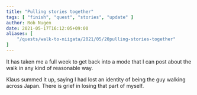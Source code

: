 ```yaml
---
title: "Pulling stories together"
tags: [ "finish", "quest", "stories", "update" ]
author: Rob Nugen
date: 2021-05-17T16:12:05+09:00
aliases: [
    "/quests/walk-to-niigata/2021/05/20pulling-stories-together"
]
---
```


It has taken me a full week to get back into a mode that I can post about the walk in any kind of reasonable way.

Klaus summed it up, saying I had lost an identity of being the guy walking across Japan. There is grief in losing that part of myself.
